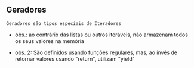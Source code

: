 ## Geradores

```
Geradores são tipos especiais de Iteradores
```

- obs.: ao contrário das listas ou outros iteráveis, não armazenam todos os seus valores na memória

- obs. 2: São definidos usando funções regulares, mas, ao invés de retornar valores usando "return", utilizam "yield"